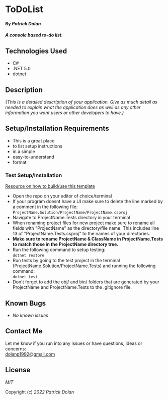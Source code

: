 # ToDoList

#### By _**Patrick Dolan**_

#### _A console based to-do list._

<!-- ## Github Pages Link

[TITLE HERE Github Pages](GitHub Pages link here) -->

## Technologies Used

* C#
* .NET 5.0
* dotnet

## Description

_{This is a detailed description of your application. Give as much detail as needed to explain what the application does as well as any other information you want users or other developers to have.}_

## Setup/Installation Requirements

* This is a great place
* to list setup instructions
* in a simple
* easy-to-understand
* format

### Test Setup/Installation
[Resource on how to build/use this template](https://www.learnhowtoprogram.com/c-and-net-part-time/test-driven-development-with-c/mstest-configuration-quick-reference)

* Open the repo on your editor of choice/terminal
* If your program doesnt have a UI make sure to delete the line marked by a comment in the following file:  <code>ProjectName.Solution/ProjectName/ProjectName.csproj</code>
* Navigate to ProjectName.Tests directory in your terminal
* When renaming project files for new project make sure to rename all fields with "ProjectName" as the directory/file name. This includes line 13 of "ProjectName.Tests.csproj" to the names of your directories. 
* <strong>Make sure to rename ProjectName & ClassName in ProjectName.Tests to match those in the ProjectName directory tree.</strong>  
* Run the following command to setup testing:  
<code>dotnet restore</code>
* Run tests by going to the test project in the terminal (ProjectName.Solution/ProjectName.Tests) and running the following command:  
<code>dotnet test</code>  
* Don't forget to add the obj/ and bin/ folders that are generated by your ProjectName and ProjectName.Tests to the .gitignore file.

## Known Bugs

* _No known issues_

## Contact Me

Let me know if you run into any issues or have questions, ideas or concerns:  
dolanp1992@gmail.com

## License

_MIT_

Copyright (c) _2022_ _Patrick Dolan_